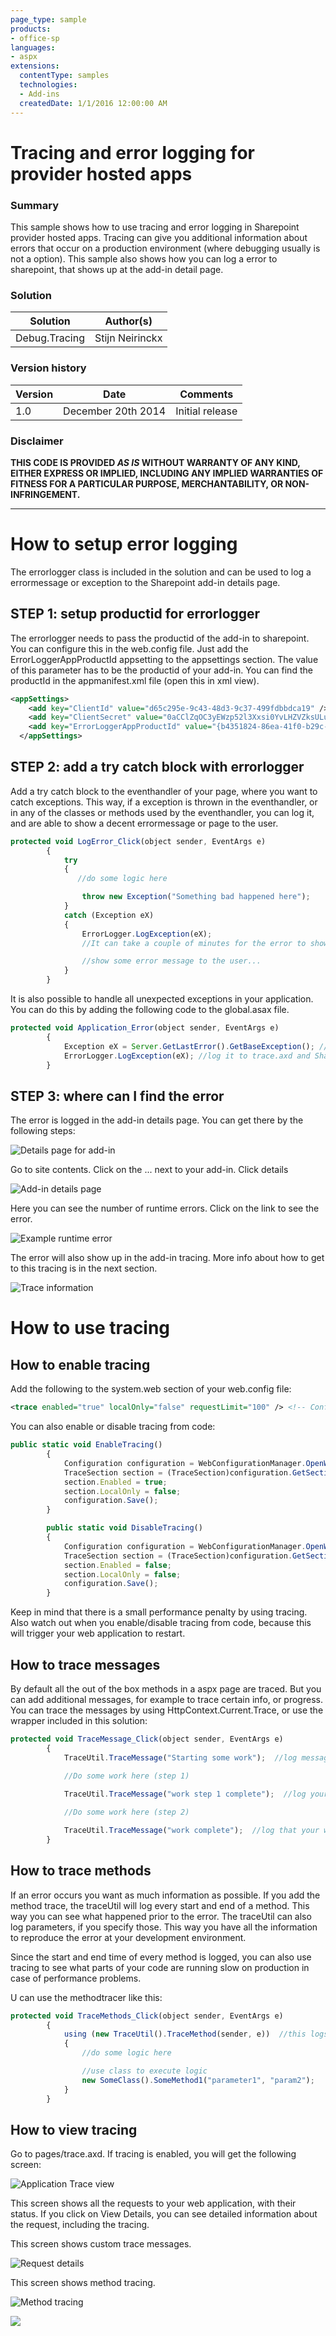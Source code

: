 ```yaml
---
page_type: sample
products:
- office-sp
languages:
- aspx
extensions:
  contentType: samples
  technologies:
  - Add-ins
  createdDate: 1/1/2016 12:00:00 AM
---
```

# Tracing and error logging for provider hosted apps #

### Summary ###
This sample shows how to use tracing and error logging in Sharepoint provider hosted apps. Tracing can give you additional information about errors that occur on a production environment (where debugging usually is not a option). This sample also shows how you can log a error to sharepoint, that shows up at the add-in detail page.

### Solution ###
Solution | Author(s)
---------|----------
Debug.Tracing | Stijn Neirinckx 

### Version history ###
Version  | Date | Comments
---------| -----| --------
1.0  | December 20th 2014 | Initial release

### Disclaimer ###
**THIS CODE IS PROVIDED *AS IS* WITHOUT WARRANTY OF ANY KIND, EITHER EXPRESS OR IMPLIED, INCLUDING ANY IMPLIED WARRANTIES OF FITNESS FOR A PARTICULAR PURPOSE, MERCHANTABILITY, OR NON-INFRINGEMENT.**


----------

# How to setup error logging #
The errorlogger class is included in the solution and can be used to log a errormessage or exception to the Sharepoint add-in details page.

## STEP 1: setup productid for errorlogger ##
The errorlogger needs to pass the productid of the add-in to sharepoint. You can configure this in the web.config file. Just add the ErrorLoggerAppProductId appsetting to the appsettings section. The value of this parameter has to be the productid of your add-in. You can find the productId in the appmanifest.xml file (open this in xml view).

```XML
<appSettings>
    <add key="ClientId" value="d65c295e-9c43-48d3-9c37-499fdbbdca19" />
    <add key="ClientSecret" value="0aCClZqOC3yEWzp52l3Xxsi0YvLHZVZksULu8xieANY=" />
    <add key="ErrorLoggerAppProductId" value="{b4351824-86ea-41f0-b29c-1605b159e4f0}" /> <!-- This is needed to help the errorlogger log the error to Sharepoint -->
  </appSettings>
```

## STEP 2: add a try catch block with errorlogger ##
Add a try catch block to the eventhandler of your page, where you want to catch exceptions. This way, if a exception is thrown in the eventhandler, or in any of the classes or methods used by the eventhandler, you can log it, and are able to show a decent errormessage or page to the user.


```JavaScript
protected void LogError_Click(object sender, EventArgs e)
        {
            try
            {
               //do some logic here

                throw new Exception("Something bad happened here");
            }
            catch (Exception eX)
            {
                ErrorLogger.LogException(eX); 
                //It can take a couple of minutes for the error to show up in the sharepoint screen

                //show some error message to the user...
            }
        }
``` 

It is also possible to handle all unexpected exceptions in your application. You can do this by adding the following code to the global.asax file.

```JavaScript
protected void Application_Error(object sender, EventArgs e)
        {
            Exception eX = Server.GetLastError().GetBaseException(); //get exception
            ErrorLogger.LogException(eX); //log it to trace.axd and Sharepoint
        }
``` 

## STEP 3: where can I find the error ##
The error is logged in the add-in details page. You can get there by the following steps:

![Details page for add-in](http://i.imgur.com/SnMcwfw.png)

Go to site contents. Click on the ... next to your add-in. Click details

![Add-in details page](http://i.imgur.com/n6lshti.png)

Here you can see the number of runtime errors. Click on the link to see the error.

![Example runtime error](http://i.imgur.com/vFrJiYx.png)

The error will also show up in the add-in tracing. More info about how to get to this tracing is in the next section.

![Trace information](http://i.imgur.com/x80isGy.png)

# How to use tracing #

## How to enable tracing ##
Add the following to the system.web section of your web.config file:

```XML
<trace enabled="true" localOnly="false" requestLimit="100" /> <!-- Configure tracing to be active -->  
```

You can also enable or disable tracing from code:

```JavaScript
public static void EnableTracing()
        {
            Configuration configuration = WebConfigurationManager.OpenWebConfiguration("~");
            TraceSection section = (TraceSection)configuration.GetSection("system.web/trace");
            section.Enabled = true;
            section.LocalOnly = false;
            configuration.Save();
        }

        public static void DisableTracing()
        {
            Configuration configuration = WebConfigurationManager.OpenWebConfiguration("~");
            TraceSection section = (TraceSection)configuration.GetSection("system.web/trace");
            section.Enabled = false;
            section.LocalOnly = false;
            configuration.Save();
        }
```

Keep in mind that there is a small performance penalty by using tracing. Also watch out when you enable/disable tracing from code, because this will trigger your web application to restart.

## How to trace messages ##
By default all the out of the box methods in a aspx page are traced. But you can add additional messages, for example to trace certain info, or progress. You can trace the messages by using HttpContext.Current.Trace, or use the wrapper included in this solution:

```JavaScript
protected void TraceMessage_Click(object sender, EventArgs e)
        {
            TraceUtil.TraceMessage("Starting some work");  //log message to trace.axd
            
            //Do some work here (step 1)

            TraceUtil.TraceMessage("work step 1 complete");  //log your work progress

            //Do some work here (step 2)

            TraceUtil.TraceMessage("work complete");  //log that your work completed
        }
``` 


## How to trace methods ##
If an error occurs you want as much information as possible. If you add the method trace, the traceUtil will log every start and end of a method. This way you can see what happened prior to the error. The traceUtil can also log parameters, if you specify those. This way you have all the information to reproduce the error at your development environment. 

Since the start and end time of every method is logged, you can also use tracing to see what parts of your code are running slow on production in case of performance problems.

U can use the methodtracer like this:

```JavaScript
protected void TraceMethods_Click(object sender, EventArgs e)
        {
            using (new TraceUtil().TraceMethod(sender, e))  //this logs the beginning and end of the method to trace.axd
            {
                //do some logic here

                //use class to execute logic
                new SomeClass().SomeMethod1("parameter1", "param2");
            }
        }
``` 

## How to view tracing ##
Go to pages/trace.axd. If tracing is enabled, you will get the following screen:

![Application Trace view](http://i.imgur.com/ekp1vgH.png)

This screen shows all the requests to your web application, with their status. If you click on View Details, you can see detailed information about the request, including the tracing.

This screen shows custom trace messages.

![Request details](http://i.imgur.com/QVGTOS1.png)

This screen shows method tracing.

![Method tracing](http://i.imgur.com/7cb3795.png)


<img src="https://telemetry.sharepointpnp.com/pnp/samples/Debug.Tracing" />